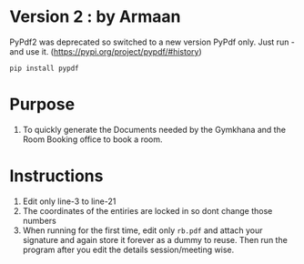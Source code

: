 # Version 2 : by Armaan
PyPdf2 was deprecated so switched to a new version PyPdf only.
Just run - and use it. (https://pypi.org/project/pypdf/#history)
```
pip install pypdf
```

# Purpose
1. To quickly generate the Documents needed by the Gymkhana and the Room Booking
   office to book a room.


# Instructions
1. Edit only line-3 to line-21
2. The coordinates of the entiries are locked in so dont change those numbers
3. When running for the first time, edit only `rb.pdf` and attach your signature and again store it forever as a dummy to reuse. Then run the program after you edit the details session/meeting wise.
